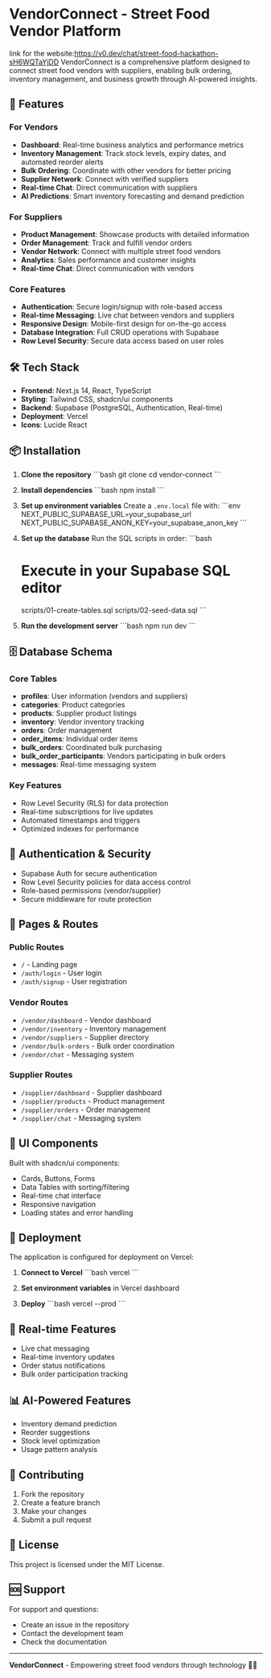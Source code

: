 # VendorConnect - Street Food Vendor Platform
link for the website:https://v0.dev/chat/street-food-hackathon-sH6WQTaYjDD
VendorConnect is a comprehensive platform designed to connect street food vendors with suppliers, enabling bulk ordering, inventory management, and business growth through AI-powered insights.

## 🚀 Features

### For Vendors
- **Dashboard**: Real-time business analytics and performance metrics
- **Inventory Management**: Track stock levels, expiry dates, and automated reorder alerts
- **Bulk Ordering**: Coordinate with other vendors for better pricing
- **Supplier Network**: Connect with verified suppliers
- **Real-time Chat**: Direct communication with suppliers
- **AI Predictions**: Smart inventory forecasting and demand prediction

### For Suppliers
- **Product Management**: Showcase products with detailed information
- **Order Management**: Track and fulfill vendor orders
- **Vendor Network**: Connect with multiple street food vendors
- **Analytics**: Sales performance and customer insights
- **Real-time Chat**: Direct communication with vendors

### Core Features
- **Authentication**: Secure login/signup with role-based access
- **Real-time Messaging**: Live chat between vendors and suppliers
- **Responsive Design**: Mobile-first design for on-the-go access
- **Database Integration**: Full CRUD operations with Supabase
- **Row Level Security**: Secure data access based on user roles

## 🛠️ Tech Stack

- **Frontend**: Next.js 14, React, TypeScript
- **Styling**: Tailwind CSS, shadcn/ui components
- **Backend**: Supabase (PostgreSQL, Authentication, Real-time)
- **Deployment**: Vercel
- **Icons**: Lucide React

## 📦 Installation

1. **Clone the repository**
   \`\`\`bash
   git clone <repository-url>
   cd vendor-connect
   \`\`\`

2. **Install dependencies**
   \`\`\`bash
   npm install
   \`\`\`

3. **Set up environment variables**
   Create a `.env.local` file with:
   \`\`\`env
   NEXT_PUBLIC_SUPABASE_URL=your_supabase_url
   NEXT_PUBLIC_SUPABASE_ANON_KEY=your_supabase_anon_key
   \`\`\`

4. **Set up the database**
   Run the SQL scripts in order:
   \`\`\`bash
   # Execute in your Supabase SQL editor
   scripts/01-create-tables.sql
   scripts/02-seed-data.sql
   \`\`\`

5. **Run the development server**
   \`\`\`bash
   npm run dev
   \`\`\`

## 🗄️ Database Schema

### Core Tables
- **profiles**: User information (vendors and suppliers)
- **categories**: Product categories
- **products**: Supplier product listings
- **inventory**: Vendor inventory tracking
- **orders**: Order management
- **order_items**: Individual order items
- **bulk_orders**: Coordinated bulk purchasing
- **bulk_order_participants**: Vendors participating in bulk orders
- **messages**: Real-time messaging system

### Key Features
- Row Level Security (RLS) for data protection
- Real-time subscriptions for live updates
- Automated timestamps and triggers
- Optimized indexes for performance

## 🔐 Authentication & Security

- Supabase Auth for secure authentication
- Row Level Security policies for data access control
- Role-based permissions (vendor/supplier)
- Secure middleware for route protection

## 📱 Pages & Routes

### Public Routes
- `/` - Landing page
- `/auth/login` - User login
- `/auth/signup` - User registration

### Vendor Routes
- `/vendor/dashboard` - Vendor dashboard
- `/vendor/inventory` - Inventory management
- `/vendor/suppliers` - Supplier directory
- `/vendor/bulk-orders` - Bulk order coordination
- `/vendor/chat` - Messaging system

### Supplier Routes
- `/supplier/dashboard` - Supplier dashboard
- `/supplier/products` - Product management
- `/supplier/orders` - Order management
- `/supplier/chat` - Messaging system

## 🎨 UI Components

Built with shadcn/ui components:
- Cards, Buttons, Forms
- Data Tables with sorting/filtering
- Real-time chat interface
- Responsive navigation
- Loading states and error handling

## 🚀 Deployment

The application is configured for deployment on Vercel:

1. **Connect to Vercel**
   \`\`\`bash
   vercel
   \`\`\`

2. **Set environment variables** in Vercel dashboard

3. **Deploy**
   \`\`\`bash
   vercel --prod
   \`\`\`

## 🔄 Real-time Features

- Live chat messaging
- Real-time inventory updates
- Order status notifications
- Bulk order participation tracking

## 📊 AI-Powered Features

- Inventory demand prediction
- Reorder suggestions
- Stock level optimization
- Usage pattern analysis

## 🤝 Contributing

1. Fork the repository
2. Create a feature branch
3. Make your changes
4. Submit a pull request

## 📄 License

This project is licensed under the MIT License.

## 🆘 Support

For support and questions:
- Create an issue in the repository
- Contact the development team
- Check the documentation

---

**VendorConnect** - Empowering street food vendors through technology 🌮🚚
